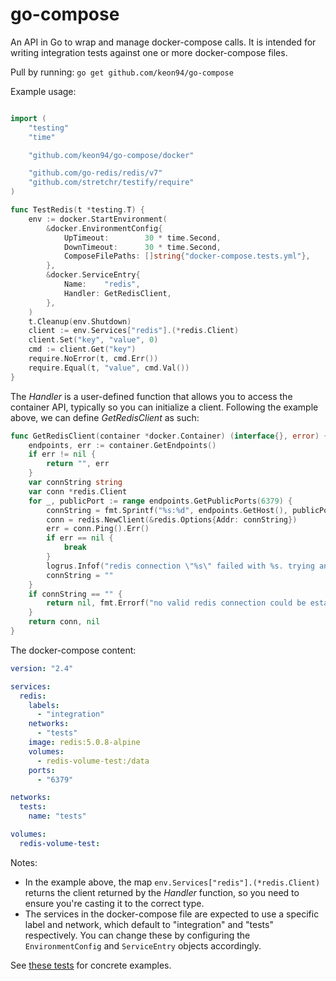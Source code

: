 # go-compose
An API in Go to wrap and manage docker-compose calls. It is intended for
writing integration tests against one or more docker-compose files.

Pull by running:
```go get github.com/keon94/go-compose```

Example usage:
```go

import (
	"testing"
	"time"

	"github.com/keon94/go-compose/docker"

	"github.com/go-redis/redis/v7"
	"github.com/stretchr/testify/require"
)

func TestRedis(t *testing.T) {
	env := docker.StartEnvironment(
		&docker.EnvironmentConfig{
			UpTimeout:        30 * time.Second,
			DownTimeout:      30 * time.Second,
			ComposeFilePaths: []string{"docker-compose.tests.yml"},
		},
		&docker.ServiceEntry{
			Name:    "redis",
			Handler: GetRedisClient,
		},
	)
	t.Cleanup(env.Shutdown)
	client := env.Services["redis"].(*redis.Client)
	client.Set("key", "value", 0)
	cmd := client.Get("key")
	require.NoError(t, cmd.Err())
	require.Equal(t, "value", cmd.Val())
}
```

The *Handler* is a user-defined function that allows you to access the container API, typically so you can initialize a client. Following the example above, we can define *GetRedisClient* as such:

```go
func GetRedisClient(container *docker.Container) (interface{}, error) {
	endpoints, err := container.GetEndpoints()
	if err != nil {
		return "", err
	}
	var connString string
	var conn *redis.Client
	for _, publicPort := range endpoints.GetPublicPorts(6379) {
		connString = fmt.Sprintf("%s:%d", endpoints.GetHost(), publicPort)
		conn = redis.NewClient(&redis.Options{Addr: connString})
        err = conn.Ping().Err()
		if err == nil {
			break
		}
		logrus.Infof("redis connection \"%s\" failed with %s. trying another if available.", connString, err.Error())
		connString = ""
	}
	if connString == "" {
		return nil, fmt.Errorf("no valid redis connection could be established")
	}
	return conn, nil
}
```

The docker-compose content:
```yaml
version: "2.4"

services:
  redis:
    labels:
      - "integration"
    networks:
      - "tests"
    image: redis:5.0.8-alpine
    volumes:
      - redis-volume-test:/data
    ports:
      - "6379"

networks:
  tests:
    name: "tests"

volumes:
  redis-volume-test:
```

Notes:
* In the example above, the map ```env.Services["redis"].(*redis.Client)``` returns the client returned by the *Handler* function, so you need to ensure you're casting it to the correct type.
* The services in the docker-compose file are expected to use a specific label and network, which default to "integration" and "tests" respectively. You can change these by configuring the ```EnvironmentConfig``` and ```ServiceEntry``` objects accordingly.

See [these tests](test/) for concrete examples.
